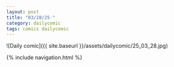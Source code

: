 ```yaml
---
layout: post
title: "03/28/25 "
category: dailycomic
tags: comics dailycomic
---
```

![Daily comic]({{ site.baseurl }}/assets/dailycomic/25_03_28.jpg)

{% include navigation.html %}

